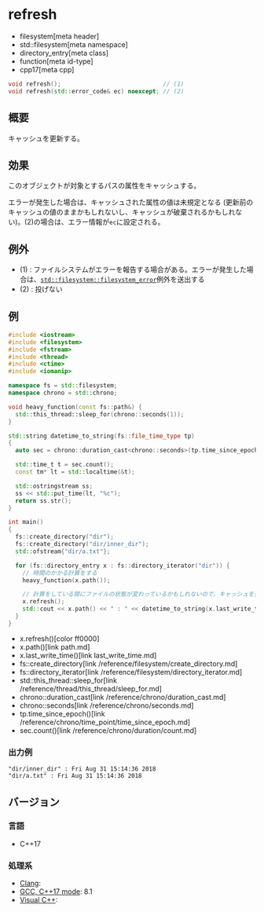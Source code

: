 # refresh
* filesystem[meta header]
* std::filesystem[meta namespace]
* directory_entry[meta class]
* function[meta id-type]
* cpp17[meta cpp]

```cpp
void refresh();                             // (1)
void refresh(std::error_code& ec) noexcept; // (2)
```

## 概要
キャッシュを更新する。


## 効果
このオブジェクトが対象とするパスの属性をキャッシュする。

エラーが発生した場合は、キャッシュされた属性の値は未規定となる (更新前のキャッシュの値のままかもしれないし、キャッシュが破棄されるかもしれない)。(2)の場合は、エラー情報が`ec`に設定される。


## 例外
- (1) : ファイルシステムがエラーを報告する場合がある。エラーが発生した場合は、[`std::filesystem::filesystem_error`](/reference/filesystem/filesystem_error.md)例外を送出する
- (2) : 投げない


## 例
```cpp example
#include <iostream>
#include <filesystem>
#include <fstream>
#include <thread>
#include <ctime>
#include <iomanip>

namespace fs = std::filesystem;
namespace chrono = std::chrono;

void heavy_function(const fs::path&) {
  std::this_thread::sleep_for(chrono::seconds(1));
}

std::string datetime_to_string(fs::file_time_type tp)
{
  auto sec = chrono::duration_cast<chrono::seconds>(tp.time_since_epoch());

  std::time_t t = sec.count();
  const tm* lt = std::localtime(&t);

  std::ostringstream ss;
  ss << std::put_time(lt, "%c");
  return ss.str();
}

int main()
{
  fs::create_directory("dir");
  fs::create_directory("dir/inner_dir");
  std::ofstream{"dir/a.txt"};

  for (fs::directory_entry x : fs::directory_iterator("dir")) {
    // 時間のかかる計算をする
    heavy_function(x.path());

    // 計算をしている間にファイルの状態が変わっているかもしれないので、キャッシュを更新する
    x.refresh();
    std::cout << x.path() << " : " << datetime_to_string(x.last_write_time()) << std::endl;
  }
}
```
* x.refresh()[color ff0000]
* x.path()[link path.md]
* x.last_write_time()[link last_write_time.md]
* fs::create_directory[link /reference/filesystem/create_directory.md]
* fs::directory_iterator[link /reference/filesystem/directory_iterator.md]
* std::this_thread::sleep_for[link /reference/thread/this_thread/sleep_for.md]
* chrono::duration_cast[link /reference/chrono/duration_cast.md]
* chrono::seconds[link /reference/chrono/seconds.md]
* tp.time_since_epoch()[link /reference/chrono/time_point/time_since_epoch.md]
* sec.count()[link /reference/chrono/duration/count.md]

### 出力例
```
"dir/inner_dir" : Fri Aug 31 15:14:36 2018
"dir/a.txt" : Fri Aug 31 15:14:36 2018
```

## バージョン
### 言語
- C++17

### 処理系
- [Clang](/implementation.md#clang):
- [GCC, C++17 mode](/implementation.md#gcc): 8.1
- [Visual C++](/implementation.md#visual_cpp):
